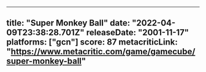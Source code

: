 
---
title: "Super Monkey Ball"
date: "2022-04-09T23:38:28.701Z"
releaseDate: "2001-11-17"
platforms: ["gcn"]
score: 87
metacriticLink: "https://www.metacritic.com/game/gamecube/super-monkey-ball"
---
